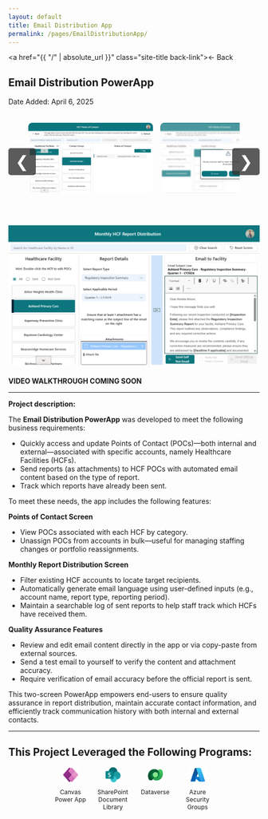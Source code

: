 ```yaml
---
layout: default
title: Email Distribution App
permalink: /pages/EmailDistributionApp/
---
```

<a href="{{ "/" | absolute_url }}" class="site-title back-link">← Back</a>

## Email Distribution PowerApp  
Date Added: April 6, 2025

<script>
  document.addEventListener("DOMContentLoaded", function () {
    startImageFader("emailAppImage", [
      "/images/screenshots/EmailApp1.png",
      "/images/screenshots/EmailApp2.png",
      "/images/screenshots/EmailApp3.png",
      "/images/screenshots/EmailApp4.png"
    ]);
  });

  function openLightbox(imageUrl) {
    const lightbox = document.getElementById('lightbox');
    const img = document.getElementById('lightbox-img');
    img.src = imageUrl;
    lightbox.style.display = 'flex';
  }

  function closeLightbox() {
    document.getElementById('lightbox').style.display = 'none';
  }

  function scrollGallery(direction) {
    const container = document.getElementById('galleryRow');
    const scrollAmount = 200;
    container.scrollBy({ left: direction * scrollAmount, behavior: 'smooth' });
  }
</script>

<!-- Image Gallery with Scroll and Arrows -->
<div class="gallery-wrapper">
  <button class="gallery-nav left" onclick="scrollGallery(-1)">&#10094;</button>

  <div class="gallery-row" id="galleryRow">
    <img src="/images/screenshots/EmailApp2.png" onclick="openLightbox('/images/screenshots/EmailApp2.png')" />
    <img src="/images/screenshots/EmailApp4.png" onclick="openLightbox('/images/screenshots/EmailApp4.png')" />
    <img src="/images/screenshots/EmailApp1.png" onclick="openLightbox('/images/screenshots/EmailApp1.png')" />
    <img src="/images/screenshots/EmailApp3.png" onclick="openLightbox('/images/screenshots/EmailApp3.png')" />
  </div>

  <button class="gallery-nav right" onclick="scrollGallery(1)">&#10095;</button>
</div>

<!-- Lightbox container -->
<div id="lightbox" class="lightbox" onclick="closeLightbox()">
  <img id="lightbox-img" src="" />
</div>

<!-- Fade Image Preview -->
<img id="emailAppImage" class="fade-image" src="/images/screenshots/EmailApp1.png" style="display: block; margin: 20px auto;" />



<!-- GALLERY + LIGHTBOX STYLES -->
<style>
  .gallery-wrapper {
    position: relative;
    max-width: 100%;
    overflow: hidden;
    padding: 10px 40px;
    margin-bottom: 30px;
  }

  .gallery-row {
    display: flex;
    overflow-x: auto;
    scroll-behavior: smooth;
    gap: 15px;
    padding: 10px 0;
  }

  .gallery-row img {
    width: 250px;
    height: auto;
    max-height: 180px;
    cursor: pointer;
    border-radius: 8px;
    transition: transform 0.3s;
    object-fit: cover;
  }

  .gallery-row img:hover {
    transform: scale(1.03);
  }

  .gallery-nav {
    position: absolute;
    top: 50%;
    transform: translateY(-50%);
    background: #333;
    color: white;
    border: none;
    font-size: 32px;
    padding: 8px 14px;
    cursor: pointer;
    z-index: 10;
    border-radius: 5px;
    opacity: 0.8;
  }

  .gallery-nav.left {
    left: 0;
  }

  .gallery-nav.right {
    right: 0;
  }

  .lightbox {
    display: none;
    position: fixed;
    top: 0; left: 0;
    width: 100%; height: 100%;
    background: rgba(0,0,0,0.85);
    justify-content: center;
    align-items: center;
    z-index: 1000;
  }

  .lightbox img {
    max-width: 90%;
    max-height: 90%;
    border-radius: 8px;
  }
</style>


<!-- VIDEO SECTION -->
**VIDEO WALKTHROUGH COMING SOON**

---

**Project description:** 

The **Email Distribution PowerApp** was developed to meet the following business requirements:
* Quickly access and update Points of Contact (POCs)—both internal and external—associated with specific accounts, namely Healthcare Facilities (HCFs).
* Send reports (as attachments) to HCF POCs with automated email content based on the type of report.
* Track which reports have already been sent.

To meet these needs, the app includes the following features:

**Points of Contact Screen**
* View POCs associated with each HCF by category.
* Unassign POCs from accounts in bulk—useful for managing staffing changes or portfolio reassignments.

**Monthly Report Distribution Screen**
* Filter existing HCF accounts to locate target recipients.
* Automatically generate email language using user-defined inputs (e.g., account name, report type, reporting period).
* Maintain a searchable log of sent reports to help staff track which HCFs have received them.

**Quality Assurance Features**
* Review and edit email content directly in the app or via copy-paste from external sources.
* Send a test email to yourself to verify the content and attachment accuracy.
* Require verification of email accuracy before the official report is sent.

This two-screen PowerApp empowers end-users to ensure quality assurance in report distribution, maintain accurate contact information, and efficiently track communication history with both internal and external contacts.

---

This Project Leveraged the Following Programs:
---

<div class="tech-stack">
  <div class="tech-item">
    <img src="/assets/icons/powerapps.svg" alt="Canvas Power App" />  
    <p>Canvas Power App</p>
  </div>
  <div class="tech-item">
    <img src="/assets/icons/sharepoint.png" alt="SharePoint" />
    <p>SharePoint Document Library</p>
  </div>
  <div class="tech-item">
    <img src="/assets/icons/dataverse.svg" alt="Dataverse" />
    <p>Dataverse</p>
  </div>
  <div class="tech-item">
    <img src="/assets/icons/azure.svg" alt="Azure" />
    <p>Azure Security Groups</p>
  </div>
</div>

<style>
  .tech-stack {
    display: flex;
    flex-wrap: wrap;
    gap: 15px;
    justify-content: center;
  }

  .tech-item {
    display: flex;
    flex-direction: column;
    align-items: center;
    width: 70px;
    text-align: center;
    font-size: 12px;
  }

  .tech-item img {
    width: 30px;
    height: 30px;
  }
</style>
